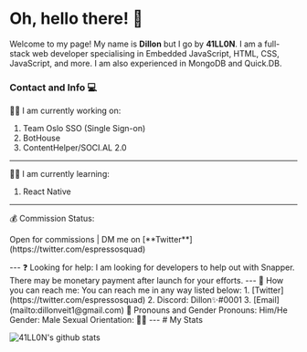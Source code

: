 # Oh, hello there! 👋

Welcome to my page!
My name is **Dillon** but I go by **41LL0N**. I am a full-stack web developer specialising in Embedded JavaScript, HTML, CSS, JavaScript, and more.
I am also experienced in MongoDB and Quick.DB.

### Contact and Info 💻

👨‍💻 I am currently working on:
1. Team Oslo SSO (Single Sign-on)
2. BotHouse
3. ContentHelper/SOCI.AL 2.0
---
👩‍🏫 I am currently learning:
1. React Native
---
💰 Commission Status:
<p>Open for commissions | DM me on [**Twitter**](https://twitter.com/espressosquad)</p>
---
❓ Looking for help:
I am looking for developers to help out with Snapper. There may be monetary payment after launch for your efforts.
---
📧 How you can reach me:
You can reach me in any way listed below:
1. [Twitter](https://twitter.com/espressosquad)
2. Discord: Dillon✨#0001
3. [Email](mailto:dillonveit1@gmail.com)
👦 Pronouns and Gender
Pronouns: Him/He
Gender: Male
Sexual Orientation: 🏳‍🌈
---
# My Stats

![41LL0N's github stats](https://github-readme-stats.vercel.app/api?username=41LL0N&show_icons=true&theme=radical)
